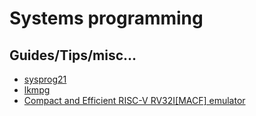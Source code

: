 # Systems programming

## Guides/Tips/misc...

* [sysprog21](https://github.com/sysprog21)
* [lkmpg](https://github.com/sysprog21/lkmpg)
* [Compact and Efficient RISC-V RV32I[MACF] emulator](https://github.com/sysprog21/rv32emu)